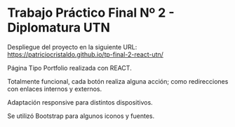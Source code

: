 # Trabajo Práctico Final Nº 2 - Diplomatura UTN
Despliegue del proyecto en la siguiente URL: https://patriciocristaldo.github.io/tp-final-2-react-utn/

Página Tipo Portfolio realizada con REACT. 

Totalmente funcional, cada botón realiza alguna acción; como redirecciones con enlaces internos y externos. 

Adaptación responsive para distintos dispositivos.

Se utilizó Bootstrap para algunos iconos y fuentes.
